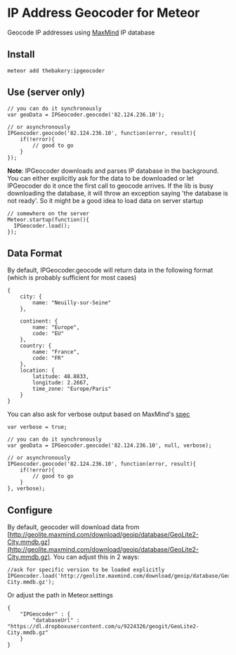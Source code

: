 # IP Address Geocoder for Meteor

Geocode IP addresses using [MaxMind](https://www.maxmind.com/) IP database

## Install

```
meteor add thebakery:ipgeocoder
```

## Use (server only)

```
// you can do it synchronously 
var geoData = IPGeocoder.geocode('82.124.236.10');

// or asynchronously
IPGeocoder.geocode('82.124.236.10', function(error, result){
	if(!error){
		// good to go
	}
});
```

**Note**: IPGeocoder downloads and parses IP database in the background. You can either explicitly ask for the data to be downloaded or let IPGeocoder do it once the first call to geocode arrives. If the lib is busy downloading the database, it will throw an exception saying 'the database is not ready'. So it might be a good idea to load data on server startup

```
// somewhere on the server
Meteor.startup(function(){
  IPGeocoder.load();
});
```

## Data Format

By default, IPGeocoder.geocode will return data in the following format (which is probably sufficient for most cases)

```
{
	city: {
		name: "Neuilly-sur-Seine"
	},

	continent: {
		name: "Europe",
		code: "EU"
	},
	country: {
		name: "France",
		code: "FR"
	},
	location: {
		latitude: 48.8833,
		longitude: 2.2667,
		time_zone: "Europe/Paris"
	}
}
``` 

You can also ask for verbose output based on MaxMind's [spec](http://dev.maxmind.com/geoip/geoip2/web-services/)

```
var verbose = true;

// you can do it synchronously 
var geoData = IPGeocoder.geocode('82.124.236.10', null, verbose);

// or asynchronously
IPGeocoder.geocode('82.124.236.10', function(error, result){
	if(!error){
		// good to go
	}
}, verbose);
```    

## Configure

By default, geocoder will download data from [http://geolite.maxmind.com/download/geoip/database/GeoLite2-City.mmdb.gz](http://geolite.maxmind.com/download/geoip/database/GeoLite2-City.mmdb.gz). You can adjust this in 2 ways:

```
//ask for specific version to be loaded explicitly
IPGeocoder.load('http://geolite.maxmind.com/download/geoip/database/GeoLite2-City.mmdb.gz');
``` 

Or adjust the path in Meteor.settings 

```
{
	"IPGeocoder" : {
		"databaseUrl" : "https://dl.dropboxusercontent.com/u/9224326/geogit/GeoLite2-City.mmdb.gz"
	}
}
```
